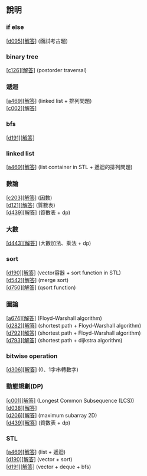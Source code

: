 ﻿## 說明

### if else
 [[d095]](https://zerojudge.tw/ShowProblem?problemid=d095)[[解答]](https://github.com/XassassinXsaberX/zerojudge/blob/master/uva/d095.c) (面試考古題)  

### binary tree
 [[c126]](https://zerojudge.tw/ShowProblem?problemid=c126)[[解答]](https://github.com/XassassinXsaberX/zerojudge/blob/master/uva/c126.c) (postorder traversal) 

### 遞迴
 [[a469]](https://zerojudge.tw/ShowProblem?problemid=a469)[[解答]](https://github.com/XassassinXsaberX/zerojudge/blob/master/uva/a469.cpp) (linked list + 排列問題)  
 [[c002]](https://zerojudge.tw/ShowProblem?problemid=c002)[[解答]](https://github.com/XassassinXsaberX/zerojudge/blob/master/uva/c002.cpp)  


### bfs
 [[d191]](https://zerojudge.tw/ShowProblem?problemid=d191)[[解答]](https://github.com/XassassinXsaberX/zerojudge/blob/master/uva/d191.cpp)  


### linked list
 [[a469]](https://zerojudge.tw/ShowProblem?problemid=a469)[[解答]](https://github.com/XassassinXsaberX/zerojudge/blob/master/uva/a469.cpp) (list container in STL + 遞迴的排列問題)  

### 數論
 [[c203]](https://zerojudge.tw/ShowProblem?problemid=c203)[[解答]](https://github.com/XassassinXsaberX/zerojudge/blob/master/uva/c203.c) (因數)  
 [[d121]](https://zerojudge.tw/ShowProblem?problemid=d121)[[解答]](https://github.com/XassassinXsaberX/zerojudge/blob/master/uva/d121.cpp) (質數表)  
 [[d439]](https://zerojudge.tw/ShowProblem?problemid=d439)[[解答]](https://github.com/XassassinXsaberX/zerojudge/blob/master/uva/d439.c) (質數表 + dp)  

### 大數
 [[d443]](https://zerojudge.tw/ShowProblem?problemid=d443)[[解答]](https://github.com/XassassinXsaberX/zerojudge/blob/master/uva/d443.cpp) (大數加法、乘法 + dp)  


### sort  
 [[d190]](https://zerojudge.tw/ShowProblem?problemid=d190)[[解答]](https://github.com/XassassinXsaberX/zerojudge/blob/master/uva/d190.cpp) (vector容器 + sort function in STL)  
 [[d542]](https://zerojudge.tw/ShowProblem?problemid=d542)[[解答]](https://github.com/XassassinXsaberX/zerojudge/blob/master/uva/d542.c) (merge sort)  
 [[d750]](https://zerojudge.tw/ShowProblem?problemid=d750)[[解答]](https://github.com/XassassinXsaberX/zerojudge/blob/master/uva/d750.c) (qsort function)  


### 圖論
 [[a674]](https://zerojudge.tw/ShowProblem?problemid=a674)[[解答]](https://github.com/XassassinXsaberX/zerojudge/blob/master/uva/a674.c) (Floyd-Warshall algorithm)  
 [[d282]](https://zerojudge.tw/ShowProblem?problemid=d282)[[解答]](https://github.com/XassassinXsaberX/zerojudge/blob/master/uva/d282.c) (shortest path + Floyd-Warshall algorithm)  
 [[d792]](https://zerojudge.tw/ShowProblem?problemid=d792)[[解答]](https://github.com/XassassinXsaberX/zerojudge/blob/master/uva/d792.c) (shortest path + Floyd-Warshall algorithm)  
 [[d793]](https://zerojudge.tw/ShowProblem?problemid=d793)[[解答]](https://github.com/XassassinXsaberX/zerojudge/blob/master/uva/d793.cpp) (shortest path + dijkstra algorithm)  
 

### bitwise operation
 [[d306]](https://zerojudge.tw/ShowProblem?problemid=d306)[[解答]](https://github.com/XassassinXsaberX/zerojudge/blob/master/uva/d306.c) (0、1字串轉數字)  


### 動態規劃(DP)
 [[c001]](https://zerojudge.tw/ShowProblem?problemid=c001)[[解答]](https://github.com/XassassinXsaberX/zerojudge/blob/master/uva/c001.cpp) (Longest Common Subsequence (LCS))  
 [[d038]](https://zerojudge.tw/ShowProblem?problemid=d038)[[解答]](https://github.com/XassassinXsaberX/zerojudge/blob/master/uva/d038.c)  
 [[d206]](https://zerojudge.tw/ShowProblem?problemid=d206)[[解答]](https://github.com/XassassinXsaberX/zerojudge/blob/master/uva/d206.c) (maximum subarray 2D)  
 [[d439]](https://zerojudge.tw/ShowProblem?problemid=d439)[[解答]](https://github.com/XassassinXsaberX/zerojudge/blob/master/uva/d439.c) (質數表 + dp)  


### STL
 [[a469]](https://zerojudge.tw/ShowProblem?problemid=a469)[[解答]](https://github.com/XassassinXsaberX/zerojudge/blob/master/uva/a469.cpp) (list + 遞迴)  
 [[d190]](https://zerojudge.tw/ShowProblem?problemid=d190)[[解答]](https://github.com/XassassinXsaberX/zerojudge/blob/master/uva/d190.cpp) (vector + sort)  
 [[d191]](https://zerojudge.tw/ShowProblem?problemid=d191)[[解答]](https://github.com/XassassinXsaberX/zerojudge/blob/master/uva/d191.cpp) (vector + deque + bfs)  
